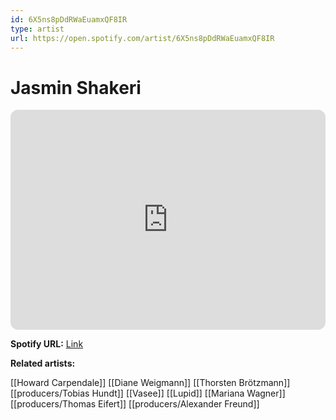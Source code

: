 ```yaml
---
id: 6X5ns8pDdRWaEuamxQF8IR
type: artist
url: https://open.spotify.com/artist/6X5ns8pDdRWaEuamxQF8IR
---
```

# Jasmin Shakeri

<iframe style="border-radius:12px" src="https://open.spotify.com/embed/artist/6X5ns8pDdRWaEuamxQF8IR" width="100%" height="352" frameBorder="0" allowfullscreen="" allow="autoplay; clipboard-write; encrypted-media; fullscreen; picture-in-picture" loading="lazy"></iframe>

**Spotify URL:** [Link](https://open.spotify.com/artist/6X5ns8pDdRWaEuamxQF8IR)

**Related artists:**

[[Howard Carpendale]]
[[Diane Weigmann]]
[[Thorsten Brötzmann]]
[[producers/Tobias Hundt]]
[[Vasee]]
[[Lupid]]
[[Mariana Wagner]]
[[producers/Thomas Eifert]]
[[producers/Alexander Freund]]
